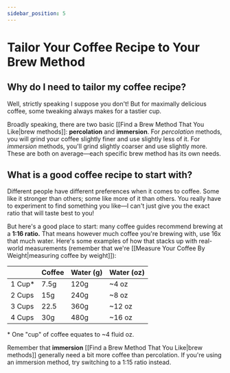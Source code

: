 ```yaml
---
sidebar_position: 5
---
```


# Tailor Your Coffee Recipe to Your Brew Method

## **Why do I need to tailor my coffee recipe?**

Well, strictly speaking I suppose you don't! But for maximally delicious coffee, some tweaking always makes for a tastier cup.

Broadly speaking, there are two basic [[Find a Brew Method That You Like|brew methods]]: **percolation** and **immersion**. For *percolation* methods, you will grind your coffee slightly finer and use slightly less of it. For *immersion* methods, you'll grind slightly coarser and use slightly more. These are both on average—each specific brew method has its own needs.

## **What is a good coffee recipe to start with?**

Different people have different preferences when it comes to coffee. Some like it stronger than others; some like more of it than others. You really have to experiment to find something you like—I can't just give you the exact ratio that will taste best to you!

But here's a good place to start: many coffee guides recommend brewing at a **1:16 ratio.** That means however much coffee you're brewing with, use 16x that much water. Here's some examples of how that stacks up with real-world measurements (remember that we're [[Measure Your Coffee By Weight|measuring coffee by weight]]):


|         | Coffee | Water (g) | Water (oz) |
|---------|--------|-----------|------------|
| 1 Cup\* | 7.5g   | 120g      | \~4 oz     |
| 2 Cups  | 15g    | 240g      | \~8 oz     |
| 3 Cups  | 22.5   | 360g      | \~12 oz    |
| 4 Cups  | 30g    | 480g      | \~16 oz    |


\* One "cup" of coffee equates to \~4 fluid oz.

Remember that **immersion** [[Find a Brew Method That You Like|brew methods]] generally need a bit more coffee than percolation. If you're using an immersion method, try switching to a 1:15 ratio instead.
